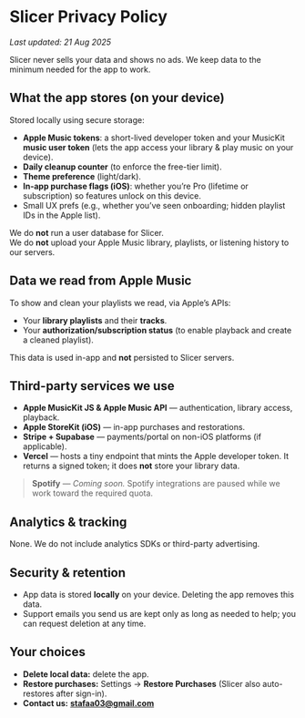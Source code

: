 # Slicer Privacy Policy
_Last updated: 21 Aug 2025_

Slicer never sells your data and shows no ads. We keep data to the minimum needed for the app to work.

## What the app stores (on your device)
Stored locally using secure storage:
- **Apple Music tokens**: a short-lived developer token and your MusicKit **music user token** (lets the app access your library & play music on your device).
- **Daily cleanup counter** (to enforce the free-tier limit).
- **Theme preference** (light/dark).
- **In-app purchase flags (iOS)**: whether you’re Pro (lifetime or subscription) so features unlock on this device.
- Small UX prefs (e.g., whether you’ve seen onboarding; hidden playlist IDs in the Apple list).

We do **not** run a user database for Slicer.  
We do **not** upload your Apple Music library, playlists, or listening history to our servers.

## Data we read from Apple Music
To show and clean your playlists we read, via Apple’s APIs:
- Your **library playlists** and their **tracks**.
- Your **authorization/subscription status** (to enable playback and create a cleaned playlist).

This data is used in-app and **not** persisted to Slicer servers.

## Third-party services we use
- **Apple MusicKit JS & Apple Music API** — authentication, library access, playback.
- **Apple StoreKit (iOS)** — in-app purchases and restorations.
- **Stripe + Supabase** — payments/portal on non-iOS platforms (if applicable).
- **Vercel** — hosts a tiny endpoint that mints the Apple developer token. It returns a signed token; it does **not** store your library data.

> **Spotify** — *Coming soon.* Spotify integrations are paused while we work toward the required quota.

## Analytics & tracking
None. We do not include analytics SDKs or third-party advertising.

## Security & retention
- App data is stored **locally** on your device. Deleting the app removes this data.  
- Support emails you send us are kept only as long as needed to help; you can request deletion at any time.

## Your choices
- **Delete local data:** delete the app.
- **Restore purchases:** Settings → **Restore Purchases** (Slicer also auto-restores after sign-in).
- **Contact us:** **stafaa03@gmail.com**
